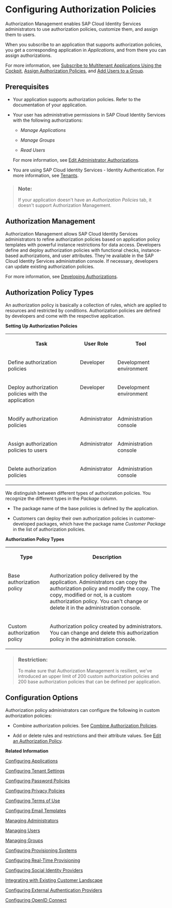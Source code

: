<!-- loio982ac5f91d2346fda8dd8096e861fc36 -->

# Configuring Authorization Policies

Authorization Management enables SAP Cloud Identity Services administrators to use authorization policies, customize them, and assign them to users.

When you subscribe to an application that supports authorization policies, you get a corresponding application in *Applications*, and from there you can assign authorizations.

For more information, see [Subscribe to Multitenant Applications Using the Cockpit](https://help.sap.com/docs/BTP/65de2977205c403bbc107264b8eccf4b/7a3e39622be14413b2a4df7c02ca1170.html), [Assign Authorization Policies](assign-authorization-policies-eac8e5e.md), and [Add Users to a Group](add-users-to-a-group-d2e1a01.md).



<a name="loio982ac5f91d2346fda8dd8096e861fc36__section_axh_vvq_swb"/>

## Prerequisites

-   Your application supports authorization policies. Refer to the documentation of your application.

-   Your user has administrative permissions in SAP Cloud Identity Services with the following authorizations:

    -   *Manage Applications*

    -   *Manage Groups*

    -   *Read Users*


    For more information, see [Edit Administrator Authorizations](edit-administrator-authorizations-86ee374.md).

-   You are using SAP Cloud Identity Services - Identity Authentication. For more information, see [Tenants](../tenants-93160eb.md).


> ### Note:  
> If your application doesn't have an *Authorization Policies* tab, it doesn't support Authorization Management.



<a name="loio982ac5f91d2346fda8dd8096e861fc36__section_fnh_dfz_l5b"/>

## Authorization Management

Authorization Management allows SAP Cloud Identity Services administrators to refine authorization policies based on application policy templates with powerful instance restrictions for data access. Developers define and deploy authorization policies with functional checks, instance-based authorizations, and user attributes. They're available in the SAP Cloud Identity Services administration console. If necessary, developers can update existing authorization policies.

For more information, see [Developing Authorizations](../Development/developing-authorizations-22928a2.md).



<a name="loio982ac5f91d2346fda8dd8096e861fc36__section_r2m_vlx_l5b"/>

## Authorization Policy Types

An authorization policy is basically a collection of rules, which are applied to resources and restricted by conditions. Authorization policies are defined by developers and come with the respective application.

**Setting Up Authorization Policies**


<table>
<tr>
<th valign="top">

Task

</th>
<th valign="top">

User Role

</th>
<th valign="top">

Tool

</th>
</tr>
<tr>
<td valign="top">

Define authorization policies

</td>
<td valign="top">

Developer

</td>
<td valign="top">

Development environment

</td>
</tr>
<tr>
<td valign="top">

Deploy authorization policies with the application

</td>
<td valign="top">

Developer

</td>
<td valign="top">

Development environment

</td>
</tr>
<tr>
<td valign="top">

Modify authorization policies

</td>
<td valign="top">

Administrator

</td>
<td valign="top">

Administration console

</td>
</tr>
<tr>
<td valign="top">

Assign authorization policies to users

</td>
<td valign="top">

Administrator

</td>
<td valign="top">

Administration console

</td>
</tr>
<tr>
<td valign="top">

Delete authorization policies

</td>
<td valign="top">

Administrator

</td>
<td valign="top">

Administration console

</td>
</tr>
</table>

We distinguish between different types of authorization policies. You recognize the different types in the *Package* column.

-   The package name of the base policies is defined by the application.

-   Customers can deploy their own authorization policies in customer-developed packages, which have the package name *Customer Package* in the list of authorization policies.


**Authorization Policy Types**


<table>
<tr>
<th valign="top">

Type

</th>
<th valign="top">

Description

</th>
</tr>
<tr>
<td valign="top">

Base authorization policy

</td>
<td valign="top">

Authorization policy delivered by the application. Administrators can copy the authorization policy and modify the copy. The copy, modified or not, is a custom authorization policy. You can't change or delete it in the administration console.

</td>
</tr>
<tr>
<td valign="top">

Custom authorization policy

</td>
<td valign="top">

Authorization policy created by administrators. You can change and delete this authorization policy in the administration console.

</td>
</tr>
</table>

> ### Restriction:  
> To make sure that Authorization Management is resilient, we've introduced an upper limit of 200 custom authorization policies and 200 base authorization policies that can be defined per application.



<a name="loio982ac5f91d2346fda8dd8096e861fc36__section_g4l_lsx_l5b"/>

## Configuration Options

Authorization policy administrators can configure the following in custom authorization policies:

-   Combine authorization policies. See [Combine Authorization Policies](combine-authorization-policies-1a69414.md).

-   Add or delete rules and restrictions and their attribute values. See [Edit an Authorization Policy](edit-an-authorization-policy-c76aca6.md).


**Related Information**  


[Configuring Applications](configuring-applications-61ad3b0.md "This section describes how you can configure the user authentication, access to an application, and use a branding style in accordance with your company requirements. It also explains the trust configuration between Identity Authentication and a service provider or client (relying party).")

[Configuring Tenant Settings](configuring-tenant-settings-d4d6fdc.md "Initially, the tenants are configured to use default settings. This section describes how you as a tenant administrator can make custom tenant configurations.")

[Configuring Password Policies](configuring-password-policies-12b3395.md "Passwords for the authentication of users are subject to certain rules. These rules are defined in the password policy. Identity Authentication provides you with two predefined password policies, in addition to which you can create and configure up to three custom password policies.")

[Configuring Privacy Policies](configuring-privacy-policies-ed48466.md "You can configure a custom privacy policy document by creating a new document, adding and editing its language versions, and defining the document for an application.")

[Configuring Terms of Use](configuring-terms-of-use-61d3a86.md "You can configure a custom terms of use document by creating a new document, adding and editing its language versions, and defining the document for an application.")

[Configuring Email Templates](configuring-email-templates-b2afbcd.md "Tenant administrators can use the default or a custom email template set for the application processes.")

[Managing Administrators](managing-administrators-786eea2.md "This section describes how, as a tenant administrator, you can list all administrators in the administration console for SAP Cloud Identity Services, add new administrators, and edit the administrator authorizations. You can also remove administrators.")

[Managing Users](managing-users-228428f.md "Tenant administrators can manage user accounts via the administration console for SAP Cloud Identity Services, and via APIs.")

[Managing Groups](managing-groups-ddd067c.md "Tenant administrators can create groups, and assign and unassign these groups to users via the administration console for SAP Cloud Identity Services.")

[Configuring Provisioning Systems](configuring-provisioning-systems-f149f76.md "Configure provisioning systems for synchronizing users and groups between business applications.")

[Configuring Real-Time Provisioning](configuring-real-time-provisioning-617dd4b.md "As a tenant administrator, you can configure real-time provisioning to immediately provision entities from source to target systems.")

[Configuring Social Identity Providers](configuring-social-identity-providers-17d400d.md "By configuring a social provider, users can log on to applications with their social media credentials by linking their accounts in Identity Authentication to the social media account.")

[Integrating with Existing Customer Landscape](integrating-with-existing-customer-landscape-cf29ea1.md "Identity Authentication can be integrated with already existing customer landscape and supports different types of delegated authentication.")

[Configuring External Authentication Providers](configuring-external-authentication-providers-4f02f94.md "Configure authentication providers in the administration console for SAP Cloud Identity Services to manage users from external providers.")

[Configuring OpenID Connect](configuring-openid-connect-a789c9c.md "You can use Identity Authentication for authentication in OpenID Connect protected applications.")

